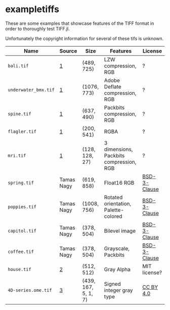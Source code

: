 # exampletiffs

These are some examples that showcase features of the TIFF format in order
to thoroughly test TIFF.jl. 

Unfortunately the copyright information for several of these tifs is
unknown.

| Name                 | Source     | Size                | Features                                | License                                                      |
|----------------------|------------|---------------------|-----------------------------------------|--------------------------------------------------------------|
| `bali.tif`           | [1]        | (489, 725)          | LZW compression, RGB                    | ?                                                            |
| `underwater_bmx.tif` | [1]        | (1076, 773)         | Adobe Deflate compression, RGB          | ?                                                            |
| `spine.tif`          | [1]        | (637, 490)          | Packbits compression, RGB               | ?                                                            |
| `flagler.tif`        | [1]        | (200, 541)          | RGBA                                    | ?                                                            |
| `mri.tif`            | [1]        | (128, 128, 27)      | 3 dimensions, Packbits compression, RGB | ?                                                            |
| `spring.tif`         | Tamas Nagy | (619, 858)          | Float16 RGB                             | [BSD-3-Clause](https://opensource.org/licenses/BSD-3-Clause) |
| `poppies.tif`        | Tamas Nagy | (1008, 756)         | Rotated orientation, Palette-colored    | [BSD-3-Clause](https://opensource.org/licenses/BSD-3-Clause) |
| `capitol.tif`        | Tamas Nagy | (378, 504)          | Bilevel image                           | [BSD-3-Clause](https://opensource.org/licenses/BSD-3-Clause) |
| `coffee.tif`         | Tamas Nagy | (378, 504)          | Grayscale, Packbits                     | [BSD-3-Clause](https://opensource.org/licenses/BSD-3-Clause) |
| `house.tif`          | [2]        | (512, 512)          | Gray Alpha                              | MIT license?                                                 |
| `4D-series.ome.tif`  | [3]        | (439, 167, 5, 1, 7) | Signed integer gray type                | [CC BY 4.0](https://creativecommons.org/licenses/by/4.0/)    |

[1]: http://people.math.sc.edu/Burkardt/data/tif/tif.html
[2]: https://github.com/JuliaImages/TestImages.jl
[3]: https://docs.openmicroscopy.org/ome-model/6.0.0/ome-tiff/data.html
